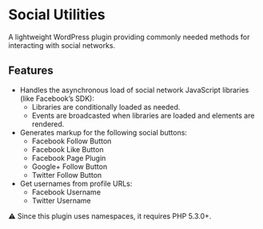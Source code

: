 # Social Utilities

A lightweight WordPress plugin providing commonly needed methods for interacting with social networks.

## Features

- Handles the asynchronous load of social network JavaScript libraries (like Facebook’s SDK):
	- Libraries are conditionally loaded as needed.
	- Events are broadcasted when libraries are loaded and elements are rendered.
- Generates markup for the following social buttons:
	- Facebook Follow Button
	- Facebook Like Button
	- Facebook Page Plugin
	- Google+ Follow Button
	- Twitter Follow Button
- Get usernames from profile URLs:
	- Facebook Username
	- Twitter Username

:warning: Since this plugin uses namespaces, it requires PHP 5.3.0+.